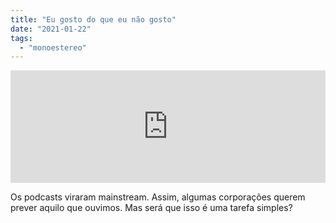 ```yaml
---
title: "Eu gosto do que eu não gosto"
date: "2021-01-22"
tags: 
  - "monoestereo"
---
```


<iframe src="https://anchor.fm/monoestereo/embed/episodes/Eu-gosto-do-que-eu-no-gosto-el77nb" height="180px" width="100%" frameborder="0" scrolling="no" style="width:100%; height:180px;"></iframe>

Os podcasts viraram mainstream. Assim, algumas corporações querem prever aquilo que ouvimos. Mas será que isso é uma tarefa simples?

